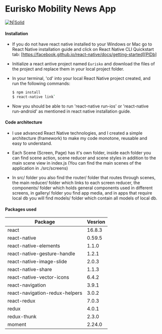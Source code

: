 # Eurisko Mobility News App

[![N|Solid](https://i0.wp.com/www.asapdevelopers.com/wp-content/uploads/2017/11/react-native-banner-1024x300-e1510060053599-1.png?fit=1024%2C300&ssl=1)](https://nodesource.com/products/nsolid)

#### Installation

  - If you do not have react native installed to your Windows or Mac go to React Native installation guide and click on React Native CLI Quickstart tab: [https://facebook.github.io/react-native/docs/getting-started][PlDb]
  
 - Initialize a react antive project named `Eurisko` and download the files of the project and replace them in your local project folder.
 
 - In your terminal, 'cd' into your local React Native project created, and run the following commands:
     ```sh
    $ npm install
    $ react-native link`
    ```
- Now you should be able to run 'react-native run-ios' or 'react-native run-android' as mentioned in react native installation guide. 

#### Code architecture
- I use advanced React Native technologies, and I created a simple architecture (framework) to make my code monotone, reusable and easy to understand.

- Each Scene (Screen, Page) has it's own folder, inside each folder you can find scene action, scene reducer and scene styles in addition to the main scene view in index.js (You can find the main scenes of the application in ./src/screens)

- In src/ folder you also find the router/ folder that routes through scenes, the main reducer/ folder which links to each screen reducer, the components/ folder which holds general components used in different screens, in gallery/ folder you find app media, and in apps that require local db you will find models/ folder which contain all models of local db.

#### Packages used

| Package | Vesrion |
| ------ | ------ |
| react | 16.8.3 |
| react-native | 0.59.5 |
| react-native-elements | 1.1.0 |
| react-native-gesture-handle | 1.2.1 |
| react-native-image-slide | 2.0.3 |
| react-native-share | 1.1.3 |
| react-native-vector-icons | 6.4.2 |
| react-navigation | 3.9.1 |
| react-navigation-redux-helpers | 3.0.2 |
| react-redux | 7.0.3 |
| redux | 4.0.1 |
| redux-thunk | 2.3.0 |
| moment | 2.24.0 |



